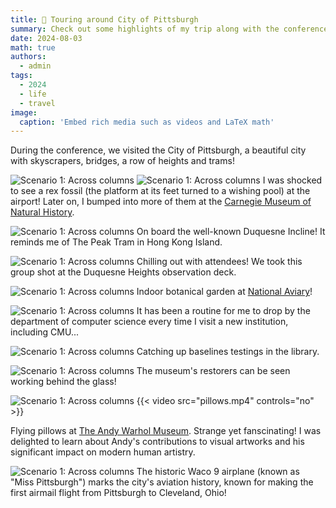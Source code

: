```yaml
---
title: 🎒 Touring around City of Pittsburgh
summary: Check out some highlights of my trip along with the conference!
date: 2024-08-03
math: true
authors:
  - admin
tags:
  - 2024
  - life
  - travel
image:
  caption: 'Embed rich media such as videos and LaTeX math'
---
```


During the conference, we visited the City of Pittsburgh, a beautiful city with skyscrapers, bridges, a row of heights and trams!

![Scenario 1: Across columns](rex.jpg)
![Scenario 1: Across columns](rex2.jpg)
I was shocked to see a rex fossil (the platform at its feet turned to a wishing pool) at the airport! Later on, I bumped into more of them at the [Carnegie Museum of Natural History](https://carnegiemnh.org/).

![Scenario 1: Across columns](tram.jpg)
On board the well-known Duquesne Incline! It reminds me of The Peak Tram in Hong Kong Island.

![Scenario 1: Across columns](group_photo.jpg)
Chilling out with attendees! We took this group shot at the Duquesne Heights observation deck.

![Scenario 1: Across columns](aviary.jpg)
Indoor botanical garden at [National Aviary](https://www.aviary.org/)!

![Scenario 1: Across columns](selfie.jpg)
It has been a routine for me to drop by the department of computer science every time I visit a new institution, including CMU...

![Scenario 1: Across columns](cmu_lib.jpg)
Catching up baselines testings in the library.

![Scenario 1: Across columns](restorer.jpg)
The museum's restorers can be seen working behind the glass!


![Scenario 1: Across columns](gallery.jpg)
{{< video src="pillows.mp4" controls="no" >}}

Flying pillows at [The Andy Warhol Museum](https://www.warhol.org/). Strange yet fanscinating! I was delighted to learn about Andy's contributions to visual artworks and his significant impact on modern human artistry.

![Scenario 1: Across columns](waco9.jpg)
The historic Waco 9 airplane (known as "Miss Pittsburgh") marks the city's aviation history, known for making the first airmail flight from Pittsburgh to Cleveland, Ohio!

